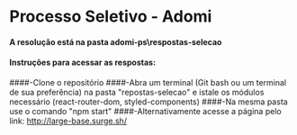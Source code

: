 # Processo Seletivo - Adomi 

#### A resolução está na pasta adomi-ps\respostas-selecao

#### Instruções para acessar as respostas:
####-Clone o repositório
####-Abra um terminal (Git bash ou um terminal de sua preferência) na pasta "repostas-selecao" e istale os módulos necessário (react-router-dom, styled-components)
####-Na mesma pasta use o comando "npm start"
####-Alternativamente acesse a página pelo link: http://large-base.surge.sh/


